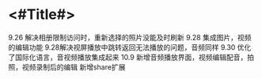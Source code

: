 #  <#Title#>

9.26 解决相册限制访问时，重新选择的照片没能及时刷新
9.28 集成图片，视频的编辑功能
9.28解决视屏播放中跳转返回无法播放的问题，音频同样
9.30 优化了国际化语言，音视频播放集成起来
10.9 新增音频播放界面，视频编辑配音，拍照，视频录制后的编辑
        新增share扩展
